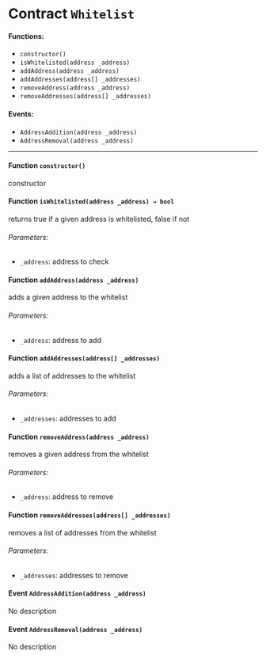 # Contract `Whitelist`



#### Functions:
- `constructor()`
- `isWhitelisted(address _address)`
- `addAddress(address _address)`
- `addAddresses(address[] _addresses)`
- `removeAddress(address _address)`
- `removeAddresses(address[] _addresses)`

#### Events:
- `AddressAddition(address _address)`
- `AddressRemoval(address _address)`

---

#### Function `constructor()`
constructor
#### Function `isWhitelisted(address _address) → bool`
returns true if a given address is whitelisted, false if not

###### Parameters:
- `_address`: address to check

#### Function `addAddress(address _address)`
adds a given address to the whitelist

###### Parameters:
- `_address`: address to add
#### Function `addAddresses(address[] _addresses)`
adds a list of addresses to the whitelist

###### Parameters:
- `_addresses`: addresses to add
#### Function `removeAddress(address _address)`
removes a given address from the whitelist

###### Parameters:
- `_address`: address to remove
#### Function `removeAddresses(address[] _addresses)`
removes a list of addresses from the whitelist

###### Parameters:
- `_addresses`: addresses to remove

#### Event `AddressAddition(address _address)`
No description
#### Event `AddressRemoval(address _address)`
No description


